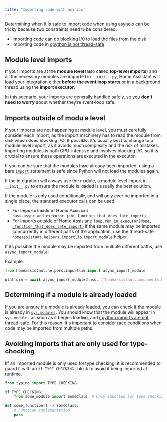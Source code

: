 ```yaml
---
title: "Importing code with asyncio"
---
```


Determining when it is safe to import code when using asyncio can be tricky because two constraints need to be considered:

- Importing code can do blocking I/O to load the files from the disk
- Importing code in [cpython is not thread-safe](https://github.com/python/cpython/issues/83065)

## Module level imports

If your imports are at the **module level** (also called **top-level imports**) and all the necessary modules are imported in `__init__.py`, Home Assistant will load your integration either **before the event loop starts** or in a background thread using the **import executor**.

In this scenario, your imports are generally handled safely, so you **don’t need to worry** about whether they’re event-loop safe.

## Imports outside of module level

If your imports are not happening at module level, you must carefully consider each import, as the import machinery has to read the module from disk which does blocking I/O. If possible, it's usually best to change to a module level import, as it avoids much complexity and the risk of mistakes. Importing modules is both CPU-intensive and involves blocking I/O, so it is crucial to ensure these operations are executed in the executor.

If you can be sure that the modules have already been imported, using a bare [`import`](https://docs.python.org/3/reference/simple_stmts.html#import) statement is safe since Python will not load the modules again.

If the integration will always use the module, a module level import in `__init__.py` to ensure the module is loaded is usually the best solution.

If the module is only used conditionally, and will only ever be imported in a single place, the standard executor calls can be used:

- For imports inside of Home Assistant `hass.async_add_executor_job(_function_that_does_late_import)`
- For imports outside of Home Assistant: [`loop.run_in_executor(None, _function_that_does_late_import)`](https://docs.python.org/3/library/asyncio-eventloop.html#asyncio.loop.run_in_executor)
If the same module may be imported concurrently in different parts of the application, use the thread-safe `homeassistant.helpers.importlib.import_module` helper.

If its possible the module may be imported from multiple different paths, use `async_import_module`:

Example:

```python
from homeassistant.helpers.importlib import async_import_module

platform = await async_import_module(hass, f"homeassistant.components.homeassistant.triggers.{platform_name}")
```

## Determining if a module is already loaded

If you are unsure if a module is already loaded, you can check if the module is already in [`sys.modules`](https://docs.python.org/3/library/sys.html#sys.modules). You should know that the module will appear in `sys.modules` as soon as it begins loading, and [cpython imports are not thread-safe](https://github.com/python/cpython/issues/83065). For this reason, it's important to consider race conditions when code may be imported from multiple paths.

## Avoiding imports that are only used for type-checking

IIf an imported module is only used for type checking, it is recommended to guard it with an `if TYPE_CHECKING:` block to avoid it being imported at runtime.

```python
from typing import TYPE_CHECKING

if TYPE_CHECKING:
    from some_module import SomeClass  # Only imported for type checking

def some_function() -> SomeClass:
    # Function implementation
    pass
```